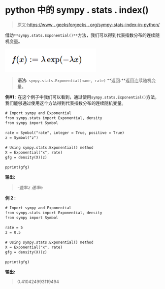 # python 中的 sympy . stats . index()

> 原文:[https://www . geeksforgeeks . org/sympy-stats-index-in-python/](https://www.geeksforgeeks.org/sympy-stats-exponential-in-python/)

借助`**sympy.stats.Exponential()**`方法，我们可以得到代表指数分布的连续随机变量。

![](img/931685fe2e0e465a3b64760ced6989e8.png)

> **语法:** `sympy.stats.Exponential(name, rate)`
> **返回:**返回连续随机变量。

**例#1 :**
在这个例子中我们可以看到，通过使用`sympy.stats.Exponential()`方法，我们能够通过使用这个方法得到代表指数分布的连续随机变量。

```
# Import sympy and Exponential
from sympy.stats import Exponential, density
from sympy import Symbol

rate = Symbol("rate", integer = True, positive = True)
z = Symbol("z")

# Using sympy.stats.Exponential() method
X = Exponential("x", rate)
gfg = density(X)(z)

pprint(gfg)
```

**输出:**

> -速率*z
> 速率*e

**例 2 :**

```
# Import sympy and Exponential
from sympy.stats import Exponential, density
from sympy import Symbol

rate = 5
z = 0.5

# Using sympy.stats.Exponential() method
X = Exponential("x", rate)
gfg = density(X)(z)

pprint(gfg)
```

**输出:**

> 0.410424993119494